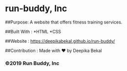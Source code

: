 # run-buddy, Inc

##Purpose:
A website that offers fitness training services.

##Built With :
*HTML
*CSS

##Website : 
https://deepikabekal.github.io/run-buddy/

##Contribution :
Made with ❤️ by Deepika Bekal
### ©2019 Run Buddy, Inc 
